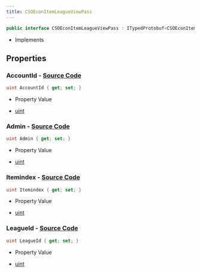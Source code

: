 ```yaml
---
title: CSOEconItemLeagueViewPass
---
```


```csharp
public interface CSOEconItemLeagueViewPass : ITypedProtobuf<CSOEconItemLeagueViewPass>, INativeHandle
```

- Implements

## Properties

### **AccountId** - [Source Code](https://github.com/swiftly-solution/swiftlys2/blob/main/managed/src/SwiftlyS2.Generated/Protobufs/Interfaces/CSOEconItemLeagueViewPass.cs#L13)

```csharp
uint AccountId { get; set; }
```

- Property Value

- [uint](https://learn.microsoft.com/dotnet/api/system.uint32)

### **Admin** - [Source Code](https://github.com/swiftly-solution/swiftlys2/blob/main/managed/src/SwiftlyS2.Generated/Protobufs/Interfaces/CSOEconItemLeagueViewPass.cs#L19)

```csharp
uint Admin { get; set; }
```

- Property Value

- [uint](https://learn.microsoft.com/dotnet/api/system.uint32)

### **Itemindex** - [Source Code](https://github.com/swiftly-solution/swiftlys2/blob/main/managed/src/SwiftlyS2.Generated/Protobufs/Interfaces/CSOEconItemLeagueViewPass.cs#L22)

```csharp
uint Itemindex { get; set; }
```

- Property Value

- [uint](https://learn.microsoft.com/dotnet/api/system.uint32)

### **LeagueId** - [Source Code](https://github.com/swiftly-solution/swiftlys2/blob/main/managed/src/SwiftlyS2.Generated/Protobufs/Interfaces/CSOEconItemLeagueViewPass.cs#L16)

```csharp
uint LeagueId { get; set; }
```

- Property Value

- [uint](https://learn.microsoft.com/dotnet/api/system.uint32)

